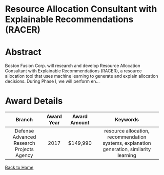 
Resource Allocation Consultant with Explainable Recommendations (RACER)
=======================================================================

# Abstract


Boston Fusion Corp. will research and develop Resource Allocation Consultant with Explainable Recommendations (RACER), a resource allocation tool that uses machine learning to generate and explain allocation decisions.  During Phase I, we will perform en...  

# Award Details

|Branch|Award Year|Award Amount|Keywords|
| :---: | :---: | :---: | :---: |
|Defense Advanced Research Projects Agency|2017|$149,990|resource allocation, recommendation systems, explanation generation, similarity learning|
  
  


[Back to Home](https://github.com/chrischow/dod_sbir_awards/CC/#1195)